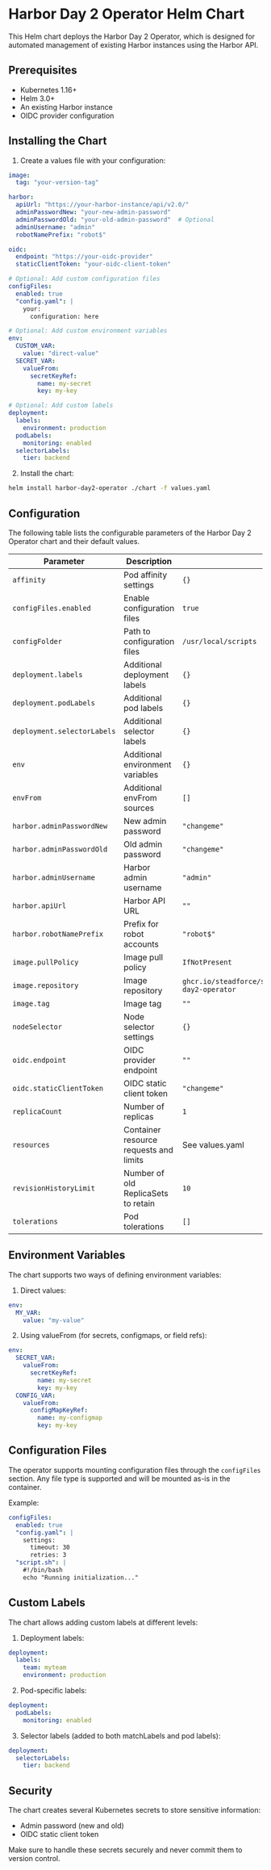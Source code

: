 # Harbor Day 2 Operator Helm Chart

This Helm chart deploys the Harbor Day 2 Operator, which is designed for automated management of existing Harbor instances using the Harbor API.

## Prerequisites

- Kubernetes 1.16+
- Helm 3.0+
- An existing Harbor instance
- OIDC provider configuration

## Installing the Chart

1. Create a values file with your configuration:

```yaml
image:
  tag: "your-version-tag"

harbor:
  apiUrl: "https://your-harbor-instance/api/v2.0/"
  adminPasswordNew: "your-new-admin-password"
  adminPasswordOld: "your-old-admin-password"  # Optional
  adminUsername: "admin"
  robotNamePrefix: "robot$"

oidc:
  endpoint: "https://your-oidc-provider"
  staticClientToken: "your-oidc-client-token"

# Optional: Add custom configuration files
configFiles:
  enabled: true
  "config.yaml": |
    your:
      configuration: here

# Optional: Add custom environment variables
env:
  CUSTOM_VAR:
    value: "direct-value"
  SECRET_VAR:
    valueFrom:
      secretKeyRef:
        name: my-secret
        key: my-key

# Optional: Add custom labels
deployment:
  labels:
    environment: production
  podLabels:
    monitoring: enabled
  selectorLabels:
    tier: backend
```

2. Install the chart:

```bash
helm install harbor-day2-operator ./chart -f values.yaml
```

## Configuration

The following table lists the configurable parameters of the Harbor Day 2 Operator chart and their default values.

| Parameter | Description | Default |
|-----------|-------------|---------|
| `affinity` | Pod affinity settings | `{}` |
| `configFiles.enabled` | Enable configuration files | `true` |
| `configFolder` | Path to configuration files | `/usr/local/scripts` |
| `deployment.labels` | Additional deployment labels | `{}` |
| `deployment.podLabels` | Additional pod labels | `{}` |
| `deployment.selectorLabels` | Additional selector labels | `{}` |
| `env` | Additional environment variables | `{}` |
| `envFrom` | Additional envFrom sources | `[]` |
| `harbor.adminPasswordNew` | New admin password | `"changeme"` |
| `harbor.adminPasswordOld` | Old admin password | `"changeme"` |
| `harbor.adminUsername` | Harbor admin username | `"admin"` |
| `harbor.apiUrl` | Harbor API URL | `""` |
| `harbor.robotNamePrefix` | Prefix for robot accounts | `"robot$"` |
| `image.pullPolicy` | Image pull policy | `IfNotPresent` |
| `image.repository` | Image repository | `ghcr.io/steadforce/steadops/workbenches/harbor-day2-operator` |
| `image.tag` | Image tag | `""` |
| `nodeSelector` | Node selector settings | `{}` |
| `oidc.endpoint` | OIDC provider endpoint | `""` |
| `oidc.staticClientToken` | OIDC static client token | `"changeme"` |
| `replicaCount` | Number of replicas | `1` |
| `resources` | Container resource requests and limits | See values.yaml |
| `revisionHistoryLimit` | Number of old ReplicaSets to retain | `10` |
| `tolerations` | Pod tolerations | `[]` |

## Environment Variables

The chart supports two ways of defining environment variables:

1. Direct values:
```yaml
env:
  MY_VAR:
    value: "my-value"
```

2. Using valueFrom (for secrets, configmaps, or field refs):
```yaml
env:
  SECRET_VAR:
    valueFrom:
      secretKeyRef:
        name: my-secret
        key: my-key
  CONFIG_VAR:
    valueFrom:
      configMapKeyRef:
        name: my-configmap
        key: my-key
```

## Configuration Files

The operator supports mounting configuration files through the `configFiles` section. Any file type is supported and will be mounted as-is in the container.

Example:
```yaml
configFiles:
  enabled: true
  "config.yaml": |
    settings:
      timeout: 30
      retries: 3
  "script.sh": |
    #!/bin/bash
    echo "Running initialization..."
```

## Custom Labels

The chart allows adding custom labels at different levels:

1. Deployment labels:
```yaml
deployment:
  labels:
    team: myteam
    environment: production
```

2. Pod-specific labels:
```yaml
deployment:
  podLabels:
    monitoring: enabled
```

3. Selector labels (added to both matchLabels and pod labels):
```yaml
deployment:
  selectorLabels:
    tier: backend
```

## Security

The chart creates several Kubernetes secrets to store sensitive information:
- Admin password (new and old)
- OIDC static client token

Make sure to handle these secrets securely and never commit them to version control.
